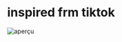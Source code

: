 # inspired frm tiktok
![aperçu]([https://i.imgur.com/LnZaFg1.png](https://i.imgur.com/l7q1NNe.png))



